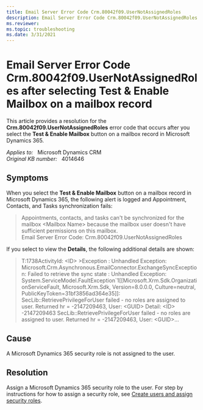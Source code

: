```yaml
---
title: Email Server Error Code Crm.80042f09.UserNotAssignedRoles
description: Email Server Error Code Crm.80042f09.UserNotAssignedRoles occurs after you select the Test & Enable Mailbox button on a mailbox record in Microsoft Dynamics 365. Provides a resolution.
ms.reviewer: 
ms.topic: troubleshooting
ms.date: 3/31/2021
---
```

# Email Server Error Code Crm.80042f09.UserNotAssignedRoles after selecting Test & Enable Mailbox on a mailbox record

This article provides a resolution for the **Crm.80042f09.UserNotAssignedRoles** error code that occurs after you select the **Test & Enable Mailbox** button on a mailbox record in Microsoft Dynamics 365.

_Applies to:_ &nbsp; Microsoft Dynamics CRM  
_Original KB number:_ &nbsp; 4014646

## Symptoms

When you select the **Test & Enable Mailbox** button on a mailbox record in Microsoft Dynamics 365, the following alert is logged and Appointment, Contacts, and Tasks synchronization fails:

> Appointments, contacts, and tasks can't be synchronized for the mailbox \<Mailbox Name> because the mailbox user doesn't have sufficient permissions on this mailbox.  
Email Server Error Code: Crm.80042f09.UserNotAssignedRoles

If you select to view the **Details**, the following additional details are shown:  

> T:1738ActivityId: \<ID> >Exception : Unhandled Exception: Microsoft.Crm.Asynchronous.EmailConnector.ExchangeSyncException: Failed to retrieve the sync state : Unhandled Exception: System.ServiceModel.FaultException`1[[Microsoft.Xrm.Sdk.OrganizationServiceFault, Microsoft.Xrm.Sdk, Version=8.0.0.0, Culture=neutral, PublicKeyToken=31bf3856ad364e35]]: SecLib::RetrievePrivilegeForUser failed - no roles are assigned to user. Returned hr = -2147209463, User: \<GUID> Detail: \<ID> -2147209463 SecLib::RetrievePrivilegeForUser failed - no roles are assigned to user. Returned hr = -2147209463, User: \<GUID>...  

## Cause

A Microsoft Dynamics 365 security role is not assigned to the user.  

## Resolution

Assign a Microsoft Dynamics 365 security role to the user. For step by instructions for how to assign a security role, see [Create users and assign security roles](/power-platform/admin/create-users-assign-online-security-roles#BKMK_AssignSecurity).
